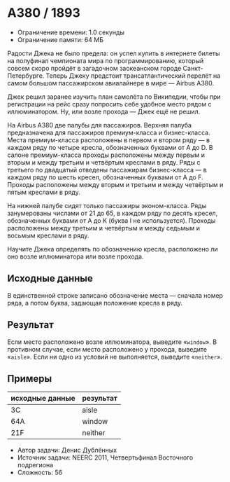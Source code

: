 # A380 / 1893

* Ограничение времени: 1.0 секунды
* Ограничение памяти: 64 МБ

Радости Джека не было предела: он успел купить в интернете билеты на полуфинал чемпионата мира по программированию, который совсем скоро пройдёт в загадочном заокеанском городе Санкт-Петербурге. Теперь Джеку предстоит трансатлантический перелёт на самом большом пассажирском авиалайнере в мире — Airbus A380.

Джек решил заранее изучить план самолёта по Википедии, чтобы при регистрации на рейс сразу попросить себе удобное место рядом с иллюминатором. Ну, или возле прохода — Джек ещё не решил.

На Airbus A380 две палубы для пассажиров. Верхняя палуба предназначена для пассажиров премиум-класса и бизнес-класса. Места премиум-класса расположены в первом и втором ряду — в каждом ряду по четыре кресла, обозначенных буквами от A до D. В салоне премиум-класса проходы расположены между первым и вторым и между третьим и четвёртым креслами в ряду. Ряды с третьего по двадцатый отведены пассажирам бизнес-класса — в каждом ряду по шесть кресел, обозначенных буквами от A до F. Проходы расположены между вторым и третьим и между четвёртым и пятым креслами в ряду.

На нижней палубе сидят только пассажиры эконом-класса. Ряды занумерованы числами от 21 до 65, в каждом ряду по десять кресел, обозначенных буквами от A до K (буква I не используется). Проходы расположены между третьим и четвёртым и между седьмым и восьмым креслами в ряду.

Научите Джека определять по обозначению кресла, расположено ли оно возле иллюминатора или возле прохода.

## Исходные данные

В единственной строке записано обозначение места — сначала номер ряда, а потом буква, задающая положение кресла в ряду.

## Результат

Если место расположено возле иллюминатора, выведите «`window`». В противном случае, если место расположено у прохода, выведите «`aisle`». Если ни одно из условий не выполняется, выведите «`neither`».

## Примеры

| исходные данные | результат |
| --------------- | --------- |
| 3C              | aisle     |
| 64A             | window    |
| 21F             | neither   |

* Автор задачи: Денис Дублённых
* Источник задачи: NEERC 2011, Четвертьфинал Восточного подрегиона
* Сложность: 56